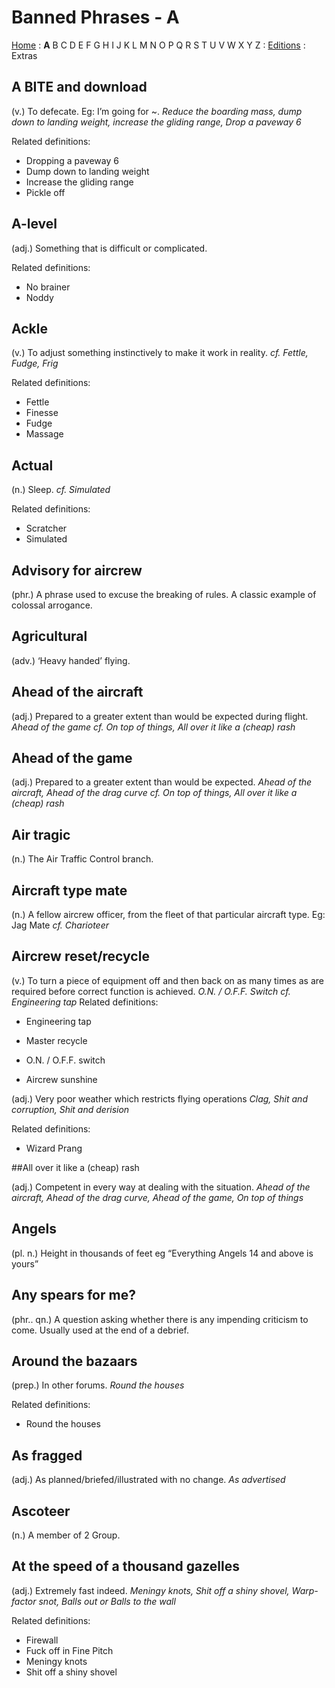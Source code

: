 # Banned Phrases - A

[Home](/) : **A** B C D E F G H I J K L M N O P Q R S T U V W X Y Z : [Editions](/editions.md) : Extras

## A BITE and download

(v.) To defecate. Eg: I’m going for ~. _Reduce the boarding mass, dump down to landing weight, increase the gliding range, Drop a paveway 6_

Related definitions:
- Dropping a paveway 6
- Dump down to landing weight
- Increase the gliding range
- Pickle off


## A-level

(adj.) Something that is difficult or complicated.

Related definitions:
- No brainer
- Noddy


## Ackle

(v.) To adjust something instinctively to make it work in reality. _cf. Fettle, Fudge, Frig_

Related definitions:

- Fettle
- Finesse
- Fudge
- Massage
     
## Actual

(n.) Sleep. _cf. Simulated_

Related definitions:
- Scratcher
- Simulated


## Advisory for aircrew

(phr.) A phrase used to excuse the breaking of rules. A classic example of colossal arrogance.

## Agricultural

(adv.) ‘Heavy handed’ flying.

## Ahead of the aircraft

(adj.) Prepared to a greater extent than would be expected during flight. _Ahead of the game cf. On top of things, All over it like a (cheap) rash_


## Ahead of the game

(adj.) Prepared to a greater extent than would be expected. _Ahead of the aircraft, Ahead of the drag curve cf. On top of things, All over it like a (cheap) rash_


## Air tragic

(n.) The Air Traffic Control branch.


## Aircraft type mate

(n.) A fellow aircrew officer, from the fleet of that particular aircraft type. Eg: Jag Mate _cf. Charioteer_

## Aircrew reset/recycle

(v.) To turn a piece of equipment off and then back on as many times as are required before correct function is achieved. _O.N. / O.F.F. Switch cf. Engineering tap_
Related definitions:

- Engineering tap
- Master recycle
- O.N. / O.F.F. switch

- Aircrew sunshine

(adj.) Very poor weather which restricts flying operations _Clag, Shit and corruption, Shit and derision_

Related definitions:

- Wizard Prang

##All over it like a (cheap) rash

(adj.) Competent in every way at dealing with the situation. _Ahead of the aircraft, Ahead of the drag curve, Ahead of the game, On top of things_


## Angels

(pl. n.) Height in thousands of feet eg “Everything Angels 14 and above is yours”


## Any spears for me?

(phr.. qn.) A question asking whether there is any impending criticism to come. Usually used at the end of a debrief.

## Around the bazaars

(prep.) In other forums. _Round the houses_

Related definitions:

- Round the houses

## As fragged

(adj.) As planned/briefed/illustrated with no change. _As advertised_


## Ascoteer

(n.) A member of 2 Group.

## At the speed of a thousand gazelles

(adj.) Extremely fast indeed. _Meningy knots, Shit off a shiny shovel, Warp-factor snot, Balls out or Balls to the wall_

Related definitions:

- Firewall
- Fuck off in Fine Pitch
- Meningy knots
- Shit off a shiny shovel



